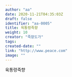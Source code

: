 ```yaml
---
author: "aa"
date: 2020-11-21T04:35:03Z
draft: false
identifier: "aa-0005"
title: 육통령죽향
weight: 10
creator: "죽향도가"
tags:
created-date: ""
link: "http://www.peace.com"
image: ""
---
```


육통령죽향

